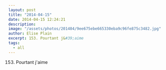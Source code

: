 ```yaml
---
layout: post
title: "2014-04-15"
date: 2014-04-15 12:24:21
description: 
image: "/assets/photos/201404/9ee675ebe665330eba9c96fe875c3482.jpg"
author: Elise Plain
excerpt: 153. Pourtant j&#39;aime
tags: 
  - all
---
```


153. Pourtant j&#39;aime
<p></p>
